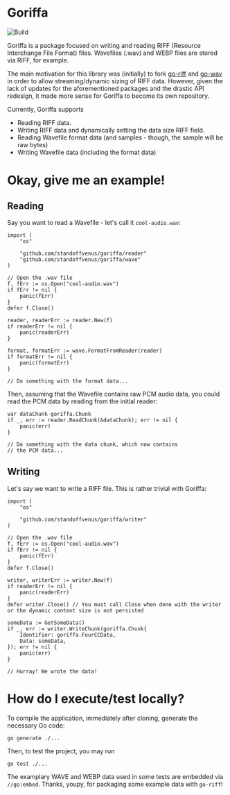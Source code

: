 # Goriffa

![Build](https://github.com/standoffvenus/goriffa/actions/workflows/build.yml/badge.svg)

Goriffa is a package focused on writing and reading RIFF (Resource Interchange File Format) files. Wavefiles (.wav) and WEBP files are stored via RIFF, for example.

The main motivation for this library was (initially) to fork [go-riff](https://github.com/youpy/go-riff) and [go-wav](https://github.com/youpy/go-wav) in order to allow streaming/dynamic sizing of RIFF data. However, given the lack of updates for the aforementioned packages and the drastic API redesign, it made more sense for Goriffa to become its own repository.

Currently, Goriffa supports
- Reading RIFF data.
- Writing RIFF data and dynamically setting the data size RIFF field.
- Reading Wavefile format data (and samples - though, the sample will be raw bytes)
- Writing Wavefile data (including the format data)

# Okay, give me an example!

## Reading

Say you want to read a Wavefile - let's call it `cool-audio.wav`:

```golang
import (
    "os"

    "github.com/standoffvenus/goriffa/reader"
    "github.com/standoffvenus/goriffa/wave"
)

// Open the .wav file
f, fErr := os.Open("cool-audio.wav")
if fErr != nil {
    panic(fErr)
}
defer f.Close()

reader, readerErr := reader.New(f)
if readerErr != nil {
    panic(readerErr)
}

format, formatErr := wave.FormatFromReader(reader)
if formatErr != nil {
    panic(formatErr)
}

// Do something with the format data...
```

Then, assuming that the Wavefile contains raw PCM audio data, you could read the PCM data by reading from the initial reader:

```golang
var dataChunk goriffa.Chunk
if _, err := reader.ReadChunk(&dataChunk); err != nil {
    panic(err)
}

// Do something with the data chunk, which now contains
// the PCM data...
```

## Writing

Let's say we want to write a RIFF file. This is rather trivial with Goriffa:

```golang
import (
    "os"

    "github.com/standoffvenus/goriffa/writer"
)

// Open the .wav file
f, fErr := os.Open("cool-audio.wav")
if fErr != nil {
    panic(fErr)
}
defer f.Close()

writer, writerErr := writer.New(f)
if readerErr != nil {
    panic(readerErr)
}
defer writer.Close() // You must call Close when done with the writer or the dynamic content size is not persisted

someData := GetSomeData()
if _, err := writer.WriteChunk(goriffa.Chunk{
    Identifier: goriffa.FourCCData,
    Data: someData,
}); err != nil {
    panic(err)
}

// Hurray! We wrote the data!
```

# How do I execute/test locally?

To compile the application, immediately after cloning, generate the necessary Go code:

```
go generate ./...
```

Then, to test the project, you may run

```
go test ./...
```

The examplary WAVE and WEBP data used in some tests are embedded via `//go:embed`. Thanks, youpy, for packaging some example data with `go-riff`!